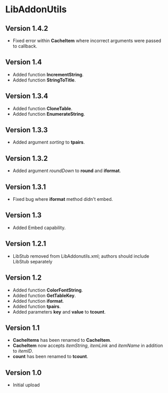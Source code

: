 # LibAddonUtils

## Version 1.4.2

-   Fixed error within **CacheItem** where incorrect arguments were passed to callback.

## Version 1.4

-   Added function **IncrementString**.
-   Added function **StringToTitle**.

## Version 1.3.4

-   Added function **CloneTable**.
-   Added function **EnumerateString**.

## Version 1.3.3

-   Added argument _sorting_ to **tpairs**.

## Version 1.3.2

-   Added argument _roundDown_ to **round** and **iformat**.

## Version 1.3.1

-   Fixed bug where **iformat** method didn't embed.

## Version 1.3

-   Added Embed capability.

## Version 1.2.1

-   LibStub removed from LibAddonutils.xml; authors should include LibStub separately

## Version 1.2

-   Added function **ColorFontString**.
-   Added function **GetTableKey**.
-   Added function **iformat**.
-   Added function **tpairs**.
-   Added parameters **key** and **value** to **tcount**.

## Version 1.1

-   **CacheItems** has been renamed to **CacheItem**.
-   **CacheItem** now accepts _itemString_, _itemLink_ and _itemName_ in addition to _itemID_.
-   **count** has been renamed to **tcount**.

## Version 1.0

-   Initial upload

